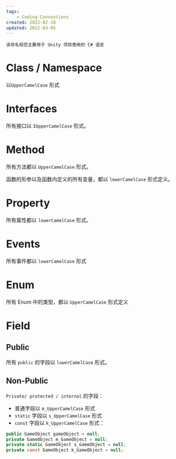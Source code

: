 ```yaml
---
tags:
    - Coding-Conventions
created: 2022-02-28
updated: 2022-03-05
---
```


```ad-note
该命名规范主要用于 Unity 项目使用的 C# 语言
```

# Class / Namespace

以`UpperCamelCase` 形式

# Interfaces

所有接口以 `IUpperCamelCase` 形式。

# Method

所有方法都以 `UpperCamelCase` 形式。

函数的形参以及函数内定义的所有变量，都以 `lowerCamelCase` 形式定义。

# Property

所有属性都以 `lowerCamelCase` 形式。

# Events

所有事件都以 `lowerCamelCase` 形式

# Enum

所有 Enum 中的类型，都以 `UpperCamelCase` 形式定义

# Field

## Public

所有 `public` 的字段以 `lowerCamelCase` 形式。

## Non-Public

`Private/ protected / internal` 的字段：
- 普通字段以 `m_UpperCamelCase`  形式
- `static` 字段以 `s_UpperCamelCase` 形式
- `const` 字段以 `k_UpperCamelCase` 形式：

```csharp
public GameObject gameObject = null;
private GameObject m_GameObject = null;
private static GameObject s_GameObject = null;
private const GameObject k_GameObject = null;
```


